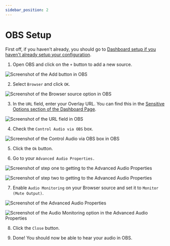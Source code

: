 ```yaml
---
sidebar_position: 2
---
```


# OBS Setup

First off, if you haven't already, you should go to [Dashboard setup if you haven't already setup your configuration](/getting-started/dashboard-setup).

1. Open OBS and click on the `+` button to add a new source.

![Screenshot of the Add button in OBS](/img/screenshots/obs-setup/add-button.png)

2. Select `Browser` and click `OK`.

![Screenshot of the Browser source option in OBS](/img/screenshots/obs-setup/browser.png)

3. In the `URL` field, enter your Overlay URL. You can find this in the
   [Sensitive Options section of the Dashboard Page](/getting-started/dashboard-setup#sensitive-info).

![Screenshot of the URL field in OBS](/img/screenshots/obs-setup/url.png)

4. Check the `Control Audio via OBS` box.

![Screenshot of the Control Audio via OBS box in OBS](/img/screenshots/obs-setup/control-audio.png)

5. Click the `Ok` button.

6. Go to your `Advanced Audio Properties.`

![Screenshot of step one to getting to the Advanced Audio Properties](/img/screenshots/obs-setup/step1-advanced.png)

![Screenshot of step two to getting to the Advanced Audio Properties](/img/screenshots/obs-setup/step2-advanced.png)

7. Enable `Audio Monitoring` on your Browser source and set it to `Monitor (Mute Output)`.

![Screenshot of the Advanced Audio Properties](/img/screenshots/obs-setup/advanced-audio.png)

![Screenshot of the Audio Monitoring option in the Advanced Audio Properties](/img/screenshots/obs-setup/audio-monitoring.png)

8. Click the `Close` button.

9. Done! You should now be able to hear your audio in OBS.
